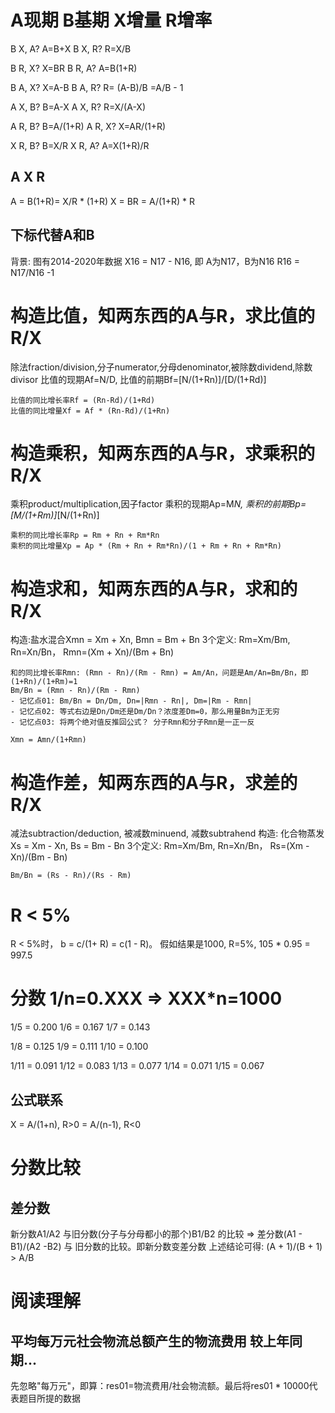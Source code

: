 # A现期 B基期 X增量 R增率
B X, A?  A=B+X
B X, R?  R=X/B

B R, X? X=BR
B R, A? A=B(1+R)

B A, X? X=A-B
B A, R? R= (A-B)/B =A/B - 1

A X, B? B=A-X
A X, R? R=X/(A-X)

A R, B? B=A/(1+R)
A R, X? X=AR/(1+R)

X R, B? B=X/R
X R, A? A=X(1+R)/R
## A X R
A = B(1+R)= X/R * (1+R)
X = BR = A/(1+R) * R
## 下标代替A和B
背景: 图有2014-2020年数据
X16 = N17 - N16, 即 A为N17，B为N16
R16 = N17/N16 -1

# 构造比值，知两东西的A与R，求比值的R/X
除法fraction/division,分子numerator,分母denominator,被除数dividend,除数divisor
比值的现期Af=N/D, 比值的前期Bf=[N/(1+Rn)]/[D/(1+Rd)]
```
比值的同比增长率Rf = (Rn-Rd)/(1+Rd)
比值的同比增量Xf = Af * (Rn-Rd)/(1+Rn)
```
# 构造乘积，知两东西的A与R，求乘积的R/X
乘积product/multiplication,因子factor
乘积的现期Ap=M*N, 乘积的前期Bp=[M/(1+Rm)]*[N/(1+Rn)]
```
乘积的同比增长率Rp = Rm + Rn + Rm*Rn
乘积的同比增量Xp = Ap * (Rm + Rn + Rm*Rn)/(1 + Rm + Rn + Rm*Rn)
```
# 构造求和，知两东西的A与R，求和的R/X
构造:盐水混合Xmn = Xm + Xn, Bmn = Bm + Bn
3个定义: Rm=Xm/Bm, Rn=Xn/Bn， Rmn=(Xm + Xn)/(Bm + Bn)
```
和的同比增长率Rmn: (Rmn - Rn)/(Rm - Rmn) = Am/An，问题是Am/An=Bm/Bn，即(1+Rn)/(1+Rm)=1
Bm/Bn = (Rmn - Rn)/(Rm - Rmn)
- 记忆点01: Bm/Bn = Dn/Dm, Dn=|Rmn - Rn|, Dm=|Rm - Rmn|
- 记忆点02: 等式右边是Dn/Dm还是Dm/Dn？浓度差Dm=0，那么用量Bm为正无穷
- 记忆点03: 将两个绝对值反推回公式？ 分子Rmn和分子Rmn是一正一反

Xmn = Amn/(1+Rmn)
```
# 构造作差，知两东西的A与R，求差的R/X
减法subtraction/deduction, 被减数minuend, 减数subtrahend
构造: 化合物蒸发Xs = Xm - Xn, Bs = Bm - Bn
3个定义: Rm=Xm/Bm, Rn=Xn/Bn， Rs=(Xm - Xn)/(Bm - Bn)
```
Bm/Bn = (Rs - Rn)/(Rs - Rm)
```

# R < 5%
R < 5%时， b = c/(1+ R) = c(1 - R)。
假如结果是1000, R=5%, 105 * 0.95 = 997.5

# 分数 1/n=0.XXX => XXX*n=1000
1/5 = 0.200
1/6 = 0.167
1/7 = 0.143

1/8 = 0.125
1/9 = 0.111
1/10 = 0.100

1/11 = 0.091
1/12 = 0.083
1/13 = 0.077
1/14 = 0.071
1/15 = 0.067
## 公式联系
X = A/(1+n), R>0
  = A/(n-1), R<0

# 分数比较
## 差分数
新分数A1/A2 与旧分数(分子与分母都小的那个)B1/B2 的比较 => 差分数(A1 - B1)/(A2 -B2) 与 旧分数的比较。即新分数变差分数
上述结论可得: (A + 1)/(B + 1) > A/B

# 阅读理解
## 平均每万元社会物流总额产生的物流费用 较上年同期...
先忽略"每万元"，即算：res01=物流费用/社会物流额。最后将res01 * 10000代表题目所提的数据
